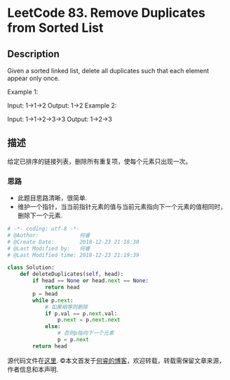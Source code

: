 # LeetCode 83. Remove Duplicates from Sorted List

## Description

Given a sorted linked list, delete all duplicates such that each element appear only once.

Example 1:

Input: 1->1->2
Output: 1->2
Example 2:

Input: 1->1->2->3->3
Output: 1->2->3

## 描述

给定已排序的链接列表，删除所有重复项，使每个元素只出现一次。

### 思路

* 此题目思路清晰，很简单.
* 维护一个指针，当当前指针元素的值与当前元素指向下一个元素的值相同时，删除下一个元素.

```python
# -*- coding: utf-8 -*-
# @Author:             何睿
# @Create Date:        2018-12-23 21:18:30
# @Last Modified by:   何睿
# @Last Modified time: 2018-12-23 21:19:39

class Solution:
    def deleteDuplicates(self, head):
        if head == None or head.next == None:
            return head
        p = head
        while p.next:
            # 如果相等则删除
            if p.val == p.next.val:
                p.next = p.next.next
            else:
                # 否则p指向下一个元素
                p = p.next
        return head
```

源代码文件在[这里](https://github.com/ruicore/Algorithm/blob/master/Leetcode/2018-12-23-83-Remove-Duplicates-from-Sorted-List.py).
©本文首发于[何睿的博客](https://www.ruicore.cn/leetcode-83-remove-duplicates-from-sorted-list/)，欢迎转载，转载需保留文章来源，作者信息和本声明.

